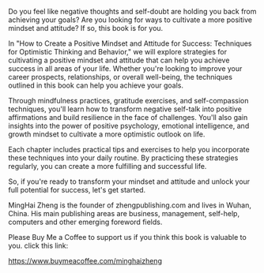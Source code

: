 
Do you feel like negative thoughts and self-doubt are holding you back from achieving your goals? Are you looking for ways to cultivate a more positive mindset and attitude? If so, this book is for you.

In "How to Create a Positive Mindset and Attitude for Success: Techniques for Optimistic Thinking and Behavior," we will explore strategies for cultivating a positive mindset and attitude that can help you achieve success in all areas of your life. Whether you're looking to improve your career prospects, relationships, or overall well-being, the techniques outlined in this book can help you achieve your goals.

Through mindfulness practices, gratitude exercises, and self-compassion techniques, you'll learn how to transform negative self-talk into positive affirmations and build resilience in the face of challenges. You'll also gain insights into the power of positive psychology, emotional intelligence, and growth mindset to cultivate a more optimistic outlook on life.

Each chapter includes practical tips and exercises to help you incorporate these techniques into your daily routine. By practicing these strategies regularly, you can create a more fulfilling and successful life.

So, if you're ready to transform your mindset and attitude and unlock your full potential for success, let's get started.

MingHai Zheng is the founder of zhengpublishing.com and lives in Wuhan, China. His main publishing areas are business, management, self-help, computers and other emerging foreword fields.

Please Buy Me a Coffee to support us if you think this book is valuable to you. click this link:

https://www.buymeacoffee.com/minghaizheng
